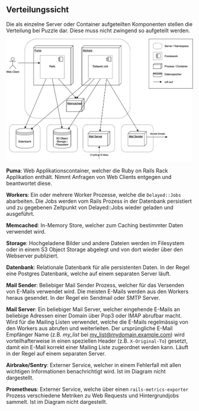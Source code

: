 ## Verteilungssicht

Die als einzelne Server oder Container aufgeteilten Komponenten stellen die Verteilung bei Puzzle dar.
Diese muss nicht zwingend so aufgeteilt werden.

![Verteilungssicht](diagrams/verteilungssicht.svg)


**Puma**: Web Applikationscontainer, welcher die Ruby on Rails Rack Applikation enthält. Nimmt
Anfragen von Web Clients entgegen und beantwortet diese.

**Workers**: Ein oder mehrere Worker Prozesse, welche die `Delayed::Jobs` abarbeiten. Die Jobs
werden vom Rails Prozess in der Datenbank persistiert und zu gegebenen Zeitpunkt von Delayed::Jobs
wieder geladen und ausgeführt.

**Memcached**: In-Memory Store, welcher zum Caching bestimmter Daten verwendet wird.

**Storage**: Hochgeladene Bilder und andere Dateien werden im Filesystem oder in einem S3 Object Storage abgelegt und von dort wieder über den Webserver publiziert.

**Datenbank**: Relationale Datenbank für alle persistenten Daten. In der Regel eine Postgres Datenbank,
welche auf einem separaten Server läuft.

**Mail Sender**: Beliebiger Mail Sender Prozess, welcher für das Versenden von E-Mails verwendet
wird. Die meisten E-Mails werden aus den Workers heraus gesendet. In der Regel ein Sendmail oder SMTP Server.

**Mail Server**: Ein beliebiger Mail Server, welcher eingehende E-Mails an beliebige Adressen einer
Domain über Pop3 oder IMAP abrufbar macht. Wird für die Mailing Listen verwendet, welche die E-Mails
regelmässig von den Workers aus abrufen und weiterleiten. Der ursprüngliche E-Mail Empfänger Name
(z.B. *my_list* bei my_list@mydomain.example.com) wird vorteilhafterweise in einen speziellen Header
(z.B. `X-Original-To`) gesetzt, damit ein E-Mail korrekt einer Mailing Liste zugeordnet werden kann.
Läuft in der Regel auf einem separaten Server.

**Airbrake/Sentry**: Externer Service, welcher in einem Fehlerfall mit allen wichtigen Informationen
benachrichtigt wird. Ist im Diagram nicht dargestellt.

**Prometheus**: Externer Service, welche über einen `rails-metrics-exporter` Prozess verschiedene Metriken zu Web Requests und Hintergrundjobs sammelt. Ist im Diagram nicht dargestellt.
